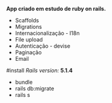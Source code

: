 **App criado em estudo de ruby on rails.**

* Scaffolds
* Migrations
* Internacionalização - I18n
* File upload
* Autenticação - devise
* Paginação
* Email

#install
_Rails version:_ **5.1.4**

* bundle
* rails db:migrate
* rails s